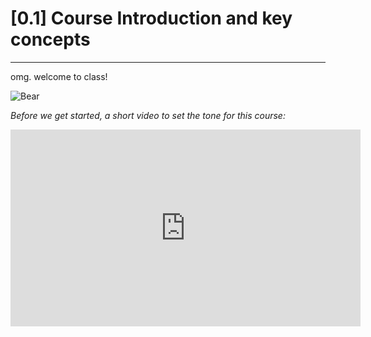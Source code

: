# [0.1] Course Introduction and key concepts
***
omg. welcome to class!

![Bear](https://github.com/Orthelious/ProfDevCreativePractices_Spring2019/blob/master/images/BearWave.gif?raw=true)

*Before we get started, a short video to set the tone for this course:*

<iframe width="560" height="315" src="https://www.youtube.com/embed/6h3RJhoqgK8?start=59" frameborder="0" allow="accelerometer; autoplay; encrypted-media; gyroscope; picture-in-picture" allowfullscreen></iframe>
